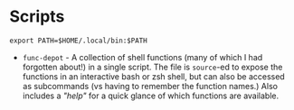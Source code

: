 # Scripts

`export PATH=$HOME/.local/bin:$PATH`

* `func-depot` - A collection of shell functions (many of which I had forgotten
  about!) in a single script. The file is `source`-ed to expose the functions in
  an interactive bash or zsh shell, but can also be accessed as subcommands (vs
  having to remember the function names.) Also includes a _"help"_ for a quick
  glance of which functions are available.
